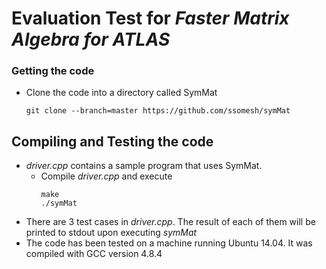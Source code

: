 # Evaluation Test for *Faster Matrix Algebra for ATLAS*

### Getting the code

- Clone the code into a directory called SymMat
    ```
    git clone --branch=master https://github.com/ssomesh/symMat
    ```


## Compiling and Testing the code

- *driver.cpp* contains a sample program that uses SymMat.
    - Compile *driver.cpp* and execute
        ```    
        make
        ./symMat
        ```
- There are 3 test cases in *driver.cpp*. The result of each of them will be printed to stdout upon executing *symMat*
- The code has been tested on a machine running Ubuntu 14.04. It was compiled with GCC version 4.8.4
